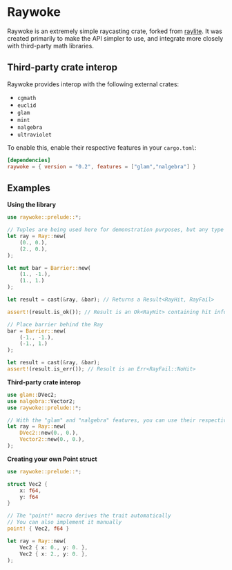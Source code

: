 # Raywoke

Raywoke is an extremely simple raycasting crate, forked from [raylite](https://github.com/heyimrein/raylite). It was created primarily to make the API simpler to use, and integrate more closely with third-party math libraries.

## Third-party crate interop

Raywoke provides interop with the following external crates:
- `cgmath`
- `euclid`
- `glam`
- `mint`
- `nalgebra`
- `ultraviolet`

To enable this, enable their respective features in your `cargo.toml`:

```toml
[dependencies]
raywoke = { version = "0.2", features = ["glam","nalgebra"] }
```

## Examples

**Using the library**
```rust
use raywoke::prelude::*;

// Tuples are being used here for demonstration purposes, but any type which implements the Point trait will work
let ray = Ray::new(
	(0., 0.),
	(2., 0.),
);

let mut bar = Barrier::new(
	(1., -1.),
	(1., 1.)
);

let result = cast(&ray, &bar); // Returns a Result<RayHit, RayFail>

assert!(result.is_ok()); // Result is an Ok<RayHit> containing hit info

// Place barrier behind the Ray
bar = Barrier::new(
	(-1., -1.),
	(-1., 1.)
);

let result = cast(&ray, &bar);
assert!(result.is_err()); // Result is an Err<RayFail::NoHit>
```

**Third-party crate interop**
```rust
use glam::DVec2;
use nalgebra::Vector2;
use raywoke::prelude::*;

// With the "glam" and "nalgebra" features, you can use their respective Vector structs
let ray = Ray::new(
	DVec2::new(0., 0.),
	Vector2::new(0., 0.),
);
```

**Creating your own Point struct**
```rust
use raywoke::prelude::*;

struct Vec2 {
	x: f64,
	y: f64
}

// The "point!" macro derives the trait automatically
// You can also implement it manually
point! { Vec2, f64 }

let ray = Ray::new(
	Vec2 { x: 0., y: 0. },
	Vec2 { x: 2., y: 0. },
);
```
